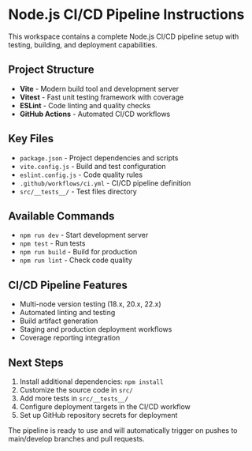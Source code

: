 # Node.js CI/CD Pipeline Instructions

This workspace contains a complete Node.js CI/CD pipeline setup with testing, building, and deployment capabilities.

## Project Structure
- **Vite** - Modern build tool and development server
- **Vitest** - Fast unit testing framework with coverage
- **ESLint** - Code linting and quality checks
- **GitHub Actions** - Automated CI/CD workflows

## Key Files
- `package.json` - Project dependencies and scripts
- `vite.config.js` - Build and test configuration
- `eslint.config.js` - Code quality rules
- `.github/workflows/ci.yml` - CI/CD pipeline definition
- `src/__tests__/` - Test files directory

## Available Commands
- `npm run dev` - Start development server
- `npm test` - Run tests
- `npm run build` - Build for production
- `npm run lint` - Check code quality

## CI/CD Pipeline Features
- Multi-node version testing (18.x, 20.x, 22.x)
- Automated linting and testing
- Build artifact generation
- Staging and production deployment workflows
- Coverage reporting integration

## Next Steps
1. Install additional dependencies: `npm install`
2. Customize the source code in `src/`
3. Add more tests in `src/__tests__/`
4. Configure deployment targets in the CI/CD workflow
5. Set up GitHub repository secrets for deployment

The pipeline is ready to use and will automatically trigger on pushes to main/develop branches and pull requests.
